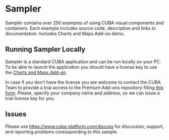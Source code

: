 Sampler
=======

Sampler contains over 250 examples of using CUBA visual components and containers. Each example includes source code, description and links to documentation.
Includes Charts and Maps Add-on demo.

Running Sampler Locally
------

Sampler is a standard CUBA application and can be run locally on your PC. To be able to launch the application you should have a license key to use the [Charts and Maps Add-on](https://www.cuba-platform.com/add-ons). 

In case if you don't have the license you are welcome to contact the CUBA Team to provide a trial access to the Premium Add-ons repository filling [this form](https://www.cuba-platform.com/contacts). Please, specify your company name and address, so we can issue a trial license key for you.

## Issues
Please use https://www.cuba-platform.com/discuss for discussion, support, and reporting problems coressponding to this sample.
